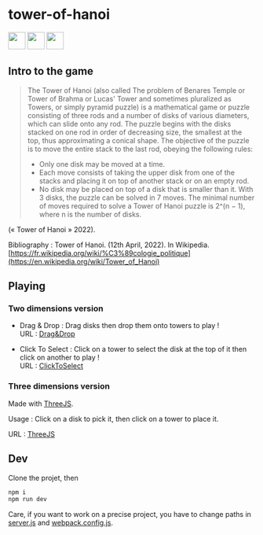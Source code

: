 # tower-of-hanoi

<img src="https://forthebadge.com/images/badges/made-with-typescript.svg" height="35"/>
<img src="https://forthebadge.com/images/badges/uses-js.svg" height="35"/>
<img src="https://forthebadge.com/images/badges/open-source.svg" height="35"/>

## Intro to the game
> The Tower of Hanoi (also called The problem of Benares Temple or Tower of Brahma or Lucas' Tower and sometimes pluralized as Towers, or simply pyramid puzzle) is a mathematical game or puzzle consisting of three rods and a number of disks of various diameters, which can slide onto any rod. The puzzle begins with the disks stacked on one rod in order of decreasing size, the smallest at the top, thus approximating a conical shape. 
> The objective of the puzzle is to move the entire stack to the last rod, obeying the following rules:
>- Only one disk may be moved at a time.
>- Each move consists of taking the upper disk from one of the stacks and placing it on top of another stack or on an empty rod.
>- No disk may be placed on top of a disk that is smaller than it.
>With 3 disks, the puzzle can be solved in 7 moves. The minimal number of moves required to solve a Tower of Hanoi puzzle is 2^(n − 1), where n is the number of disks.

(« Tower of Hanoi » 2022).

Bibliography :  Tower of Hanoi. (12th April, 2022). In ​Wikipedia​. [https://fr.wikipedia.org/wiki/%C3%89cologie_politique](https://en.wikipedia.org/wiki/Tower_of_Hanoi)

## Playing

### Two dimensions version

- Drag & Drop :
Drag disks then drop them onto towers to play ! </br>
URL : [Drag&Drop](https://icepick4.github.io/tower-of-hanoi/2d/drag-and-drop/public/)

- Click To Select :
Click on a tower to select the disk at the top of it then click on another to play ! </br>
URL : [ClickToSelect](https://icepick4.github.io/tower-of-hanoi/2d/click-to-select/public/)

### Three dimensions version

Made with [ThreeJS](https://threejs.org/).

Usage : Click on a disk to pick it, then click on a tower to place it.

URL : [ThreeJS](https://icepick4.github.io/tower-of-hanoi/threejs/public/)

## Dev

Clone the projet, then

```bash
npm i
npm run dev
```

Care, if you want to work on a precise project, you have to change paths in [server.js](https://github.com/icepick4/tower-of-hanoi/blob/main/server.js)
and [webpack.config.js](https://github.com/icepick4/tower-of-hanoi/blob/main/webpack.config.js).


